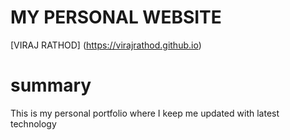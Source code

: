 
# MY PERSONAL WEBSITE
 [VIRAJ RATHOD] (https://virajrathod.github.io)

 # summary
 
  This is my personal portfolio where I keep me updated with latest technology 

